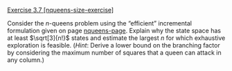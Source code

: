 [Exercise 3.7 \[nqueens-size-exercise\]](3-7/)

Consider the $n$-queens problem using the
“efficient” incremental formulation given on page [nqueens-page](#/). Explain why the state
space has at least $\sqrt[3]{n!}$ states and estimate the largest $n$
for which exhaustive exploration is feasible. (*Hint*:
Derive a lower bound on the branching factor by considering the maximum
number of squares that a queen can attack in any column.)
